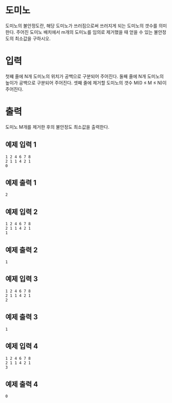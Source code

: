# 도미노

도미노의 불안정도란, 해당 도미노가 쓰러짐으로써 쓰러지게 되는 도미노의 갯수를 의미한다. 주어진 도미노 배치에서 m개의 도미노를 임의로 제거했을 때 얻을 수 있는 불안정도의 최소값을 구하시오.

# 입력

첫쨰 줄에 N개 도미노의 위치가 공백으로 구분되어 주어진다.
둘째 줄에 N개 도미노의 높이가 공백으로 구분되어 주어진다.
셋째 줄에 제거할 도미노의 갯수 M(0 ≤ M ≤ N)이 주어진다.

# 출력

도미노 M개를 제거한 후의 불안정도 최소값을 출력한다.

## 예제 입력 1

```
1 2 4 6 7 8
2 1 1 4 2 1
0
```

## 예제 출력 1

```
2
```

## 예제 입력 2

```
1 2 4 6 7 8
2 1 1 4 2 1
1
```

## 예제 출력 2

```
1
```


## 예제 입력 3

```
1 2 4 6 7 8
2 1 1 4 2 1
2
```

## 예제 출력 3

```
1
```

## 예제 입력 4

```
1 2 4 6 7 8
2 1 1 4 2 1
3
```

## 예제 출력 4

```
0
```
